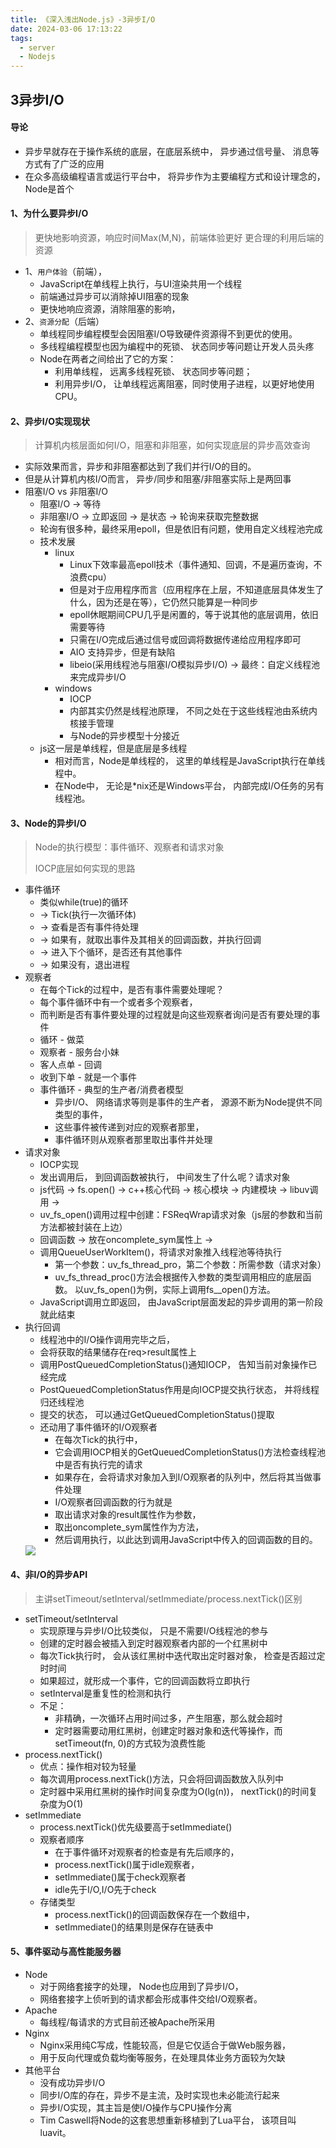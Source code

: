 ```yaml
---
title: 《深入浅出Node.js》-3异步I/O
date: 2024-03-06 17:13:22
tags:
  - server
  - Nodejs
---
```

## 3异步I/O
#### 导论
- 异步早就存在于操作系统的底层，在底层系统中， 异步通过信号量、 消息等方式有了广泛的应用
- 在众多高级编程语言或运行平台中， 将异步作为主要编程方式和设计理念的， Node是首个

#### 1、为什么要异步I/O
> 更快地影响资源，响应时间Max(M,N)，前端体验更好
> 更合理的利用后端的资源
- 1、`用户体验`（前端），
  - JavaScript在单线程上执行，与UI渲染共用一个线程
  - 前端通过异步可以消除掉UI阻塞的现象
  - 更快地响应资源，消除阻塞的影响，
- 2、`资源分配`（后端）
  - 单线程同步编程模型会因阻塞I/O导致硬件资源得不到更优的使用。 
  - 多线程编程模型也因为编程中的死锁、 状态同步等问题让开发人员头疼
  - Node在两者之间给出了它的方案： 
    - 利用单线程， 远离多线程死锁、 状态同步等问题；
    - 利用异步I/O， 让单线程远离阻塞，同时使用子进程，以更好地使用CPU。

#### 2、异步I/O实现现状
> 计算机内核层面如何I/O，阻塞和非阻塞，如何实现底层的异步高效查询
- 实际效果而言，异步和非阻塞都达到了我们并行I/O的目的。 
- 但是从计算机内核I/O而言， 异步/同步和阻塞/非阻塞实际上是两回事
- 阻塞I/O vs 非阻塞I/O
  - 阻塞I/O -> 等待
  - 非阻塞I/O -> 立即返回 -> 是状态 -> 轮询来获取完整数据
  - 轮询有很多种，最终采用epoll，但是依旧有问题，使用自定义线程池完成
  - 技术发展
    - linux
      - Linux下效率最高epoll技术（事件通知、回调，不是遍历查询，不浪费cpu）
      - 但是对于应用程序而言（应用程序在上层，不知道底层具体发生了什么，因为还是在等），它仍然只能算是一种同步
      - epoll休眠期间CPU几乎是闲置的，等于说其他的底层调用，依旧需要等待
      - 只需在I/O完成后通过信号或回调将数据传递给应用程序即可
      - AIO 支持异步，但是有缺陷
      - libeio(采用线程池与阻塞I/O模拟异步I/O) -> 最终：自定义线程池来完成异步I/O
    - windows
      - IOCP
      - 内部其实仍然是线程池原理， 不同之处在于这些线程池由系统内核接手管理
      - 与Node的异步模型十分接近
  - js这一层是单线程，但是底层是多线程
    - 相对而言，Node是单线程的， 这里的单线程是JavaScript执行在单线程中。
    - 在Node中， 无论是*nix还是Windows平台， 内部完成I/O任务的另有线程池。

#### 3、Node的异步I/O
> Node的执行模型：事件循环、观察者和请求对象
> 
> IOCP底层如何实现的思路
- 事件循环
  - 类似while(true)的循环 
  - -> Tick(执行一次循环体) 
  - -> 查看是否有事件待处理
  - -> 如果有，就取出事件及其相关的回调函数，并执行回调
  - -> 进入下个循环，是否还有其他事件
  - -> 如果没有，退出进程
- 观察者
  - 在每个Tick的过程中，是否有事件需要处理呢？
  - 每个事件循环中有一个或者多个观察者， 
  - 而判断是否有事件要处理的过程就是向这些观察者询问是否有要处理的事件
  - 循环 - 做菜
  - 观察者 - 服务台小妹
  - 客人点单 - 回调
  - 收到下单 - 就是一个事件
  - 事件循环 - 典型的生产者/消费者模型
    - 异步I/O、 网络请求等则是事件的生产者， 源源不断为Node提供不同类型的事件， 
    - 这些事件被传递到对应的观察者那里， 
    - 事件循环则从观察者那里取出事件并处理
- 请求对象
  - IOCP实现
  - 发出调用后， 到回调函数被执行， 中间发生了什么呢？请求对象
  - js代码 -> fs.open() -> c++核心代码 -> 核心模块 -> 内建模块 -> libuv调用 ->
  - uv_fs_open()调用过程中创建：FSReqWrap请求对象（js层的参数和当前方法都被封装在上边）
  - 回调函数 -> 放在oncomplete_sym属性上 -> 
  - 调用QueueUserWorkItem()，将请求对象推入线程池等待执行
    - 第一个参数：uv_fs_thread_pro，第二个参数：所需参数（请求对象）
    - uv_fs_thread_proc()方法会根据传入参数的类型调用相应的底层函数。 以uv_fs_open()为例，实际上调用fs__open()方法。
  - JavaScript调用立即返回， 由JavaScript层面发起的异步调用的第一阶段就此结束
- 执行回调
  - 线程池中的I/O操作调用完毕之后， 
  - 会将获取的结果储存在req>result属性上
  - 调用PostQueuedCompletionStatus()通知IOCP， 告知当前对象操作已经完成
  - PostQueuedCompletionStatus作用是向IOCP提交执行状态， 并将线程归还线程池
  - 提交的状态， 可以通过GetQueuedCompletionStatus()提取
  - 还动用了事件循环的I/O观察者
    - 在每次Tick的执行中，
    - 它会调用IOCP相关的GetQueuedCompletionStatus()方法检查线程池中是否有执行完的请求
    - 如果存在，会将请求对象加入到I/O观察者的队列中，然后将其当做事件处理
    - I/O观察者回调函数的行为就是
    - 取出请求对象的result属性作为参数，
    - 取出oncomplete_sym属性作为方法， 
    - 然后调用执行，以此达到调用JavaScript中传入的回调函数的目的。
  <img src="@/back-end/Lang/NodeJs/Book/note/3-IO/img/3.3.1.png">

#### 4、非I/O的异步API
> 主讲setTimeout/setInterval/setImmediate/process.nextTick()区别

- setTimeout/setInterval
  - 实现原理与异步I/O比较类似， 只是不需要I/O线程池的参与
  - 创建的定时器会被插入到定时器观察者内部的一个红黑树中
  - 每次Tick执行时， 会从该红黑树中迭代取出定时器对象， 检查是否超过定时时间
  - 如果超过，就形成一个事件，它的回调函数将立即执行
  - setInterval是重复性的检测和执行
  - 不足：
    - 非精确，一次循环占用时间过多，产生阻塞，那么就会超时
    - 定时器需要动用红黑树，创建定时器对象和迭代等操作，而setTimeout(fn, 0)的方式较为浪费性能
- process.nextTick()
  - 优点：操作相对较为轻量
  - 每次调用process.nextTick()方法，只会将回调函数放入队列中
  - 定时器中采用红黑树的操作时间复杂度为O(lg(n))， nextTick()的时间复杂度为O(1)
- setImmediate
  - process.nextTick()优先级要高于setImmediate()
  - 观察者顺序
    - 在于事件循环对观察者的检查是有先后顺序的， 
    - process.nextTick()属于idle观察者， 
    - setImmediate()属于check观察者
    - idle先于I/O,I/O先于check
  - 存储类型
    - process.nextTick()的回调函数保存在一个数组中， 
    - setImmediate()的结果则是保存在链表中

#### 5、事件驱动与高性能服务器
- Node
  - 对于网络套接字的处理， Node也应用到了异步I/O， 
  - 网络套接字上侦听到的请求都会形成事件交给I/O观察者。 
- Apache
  - 每线程/每请求的方式目前还被Apache所采用
- Nginx
  - Nginx采用纯C写成，性能较高，但是它仅适合于做Web服务器，
  - 用于反向代理或负载均衡等服务，在处理具体业务方面较为欠缺
- 其他平台
  - 没有成功异步I/O
  - 同步I/O库的存在，异步不是主流，及时实现也未必能流行起来
  - 异步I/O实现，其主旨是使I/O操作与CPU操作分离
  - Tim Caswell将Node的这套思想重新移植到了Lua平台， 该项目叫luavit。
